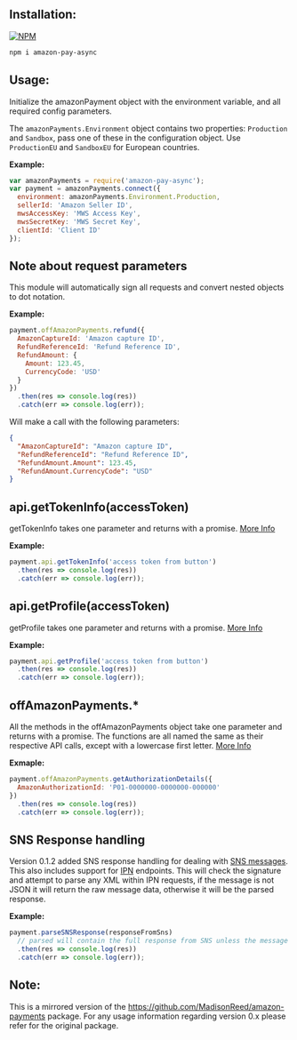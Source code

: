 ## Installation:

[![NPM](https://nodei.co/npm/amazon-pay-async.png)](https://nodei.co/npm/amazon-pay-async/)

``` sh
npm i amazon-pay-async
```

## Usage:

Initialize the amazonPayment object with the environment variable, and all required config parameters.

The `amazonPayments.Environment` object contains two properties: `Production` and `Sandbox`, pass one of these in the configuration object. Use `ProductionEU` and `SandboxEU` for European countries.

__Example:__

``` js
var amazonPayments = require('amazon-pay-async');
var payment = amazonPayments.connect({
  environment: amazonPayments.Environment.Production,
  sellerId: 'Amazon Seller ID',
  mwsAccessKey: 'MWS Access Key',
  mwsSecretKey: 'MWS Secret Key',
  clientId: 'Client ID'
});
```

## Note about request parameters

This module will automatically sign all requests and convert nested objects to dot notation.

__Example:__
``` js
payment.offAmazonPayments.refund({
  AmazonCaptureId: 'Amazon capture ID',
  RefundReferenceId: 'Refund Reference ID',
  RefundAmount: {
    Amount: 123.45,
    CurrencyCode: 'USD'
  }
})
  .then(res => console.log(res))
  .catch(err => console.log(err));
```
Will make a call with the following parameters:
``` json
{
  "AmazonCaptureId": "Amazon capture ID",
  "RefundReferenceId": "Refund Reference ID",
  "RefundAmount.Amount": 123.45,
  "RefundAmount.CurrencyCode": "USD"
}
```

## api.getTokenInfo(accessToken)

getTokenInfo takes one parameter and returns with a promise.
[More Info](https://payments.amazon.com/documentation/lpwa/201749840#201749970)


__Example:__

``` js
payment.api.getTokenInfo('access token from button')
  .then(res => console.log(res))
  .catch(err => console.log(err));
```

## api.getProfile(accessToken)

getProfile takes one parameter and returns with a promise.
[More Info](https://payments.amazon.com/documentation/lpwa/201749840#201749970)



__Example:__

``` js
payment.api.getProfile('access token from button')  
  .then(res => console.log(res))
  .catch(err => console.log(err));
```


## offAmazonPayments.*

All the methods in the offAmazonPayments object take one parameter and returns with a promise.
The functions are all named the same as their respective API calls, except with a lowercase first letter.
[More Info](https://payments.amazon.com/documentation/apireference/)

__Exmaple:__
``` js
payment.offAmazonPayments.getAuthorizationDetails({
  AmazonAuthorizationId: 'P01-0000000-0000000-000000'
})  
  .then(res => console.log(res))
  .catch(err => console.log(err));
```

## SNS Response handling

Version 0.1.2 added SNS response handling for dealing with [SNS messages](http://docs.aws.amazon.com/sns/latest/dg/welcome.html). This also includes support for [IPN](https://payments.amazon.com/documentation/lpwa/201750560) endpoints. This will check the signature and attempt to parse any XML within IPN requests, if the message is not JSON it will return the raw message data, otherwise it will be the parsed response. 

__Example:__
``` js
payment.parseSNSResponse(responseFromSns)
  // parsed will contain the full response from SNS unless the message is an IPN notification, in which case it will be the JSON-ified XML from the message.
  .then(res => console.log(res))
  .catch(err => console.log(err));
```

## Note: 
This is a mirrored version of the https://github.com/MadisonReed/amazon-payments package. For any usage information regarding version 0.x please refer for the original package.

